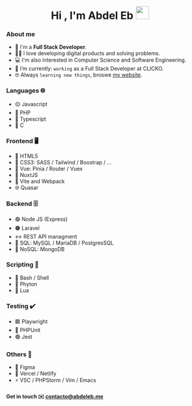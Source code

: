 <h1 align="center">Hi , I'm Abdel Eb <img src="https://media.giphy.com/media/hvRJCLFzcasrR4ia7z/giphy.gif" width="35"></h1>

### About me

- :school: I'm a <strong>Full Stack Developer</strong>.
- :technologist: I love developing digital products and solving problems.
- :computer: I'm also interested in Computer Science and Software Engineering.
- :thinking: I’m currently: `working` as a Full Stack Developer at CLICKO.
- :nerd_face: Always `learning new things`, broswe [my website](https://abdeleb.me/).

### Languages 🌐

- 🟡 Javascript
- 🔵 PHP
- 💠 Typescript
- 📔 C

### Frontend 🖥️

- 📙 HTML5
- 🎨 CSS3: SASS / Tailwind / Boostrap / ...
- 📗 Vue: Pinia / Router / Vuex
- 📗 NuxtJS
- 📒 Vite and Webpack
- 🌐 Quasar

### Backend 🗄️

- 🟢 Node JS (Express)
- 🟠 Laravel
- ↔️ REST API managment
- 💾 SQL: MySQL / MariaDB / PostgresSQL
- 🔀 NoSQL: MongoDB

### Scripting 📜

- 📜 Bash / Shell
- 🔘 Phyton
- 🔵 Lua

### Testing ✔️

- 🟩 Playwright
- 🔵 PHPUnit
- 🟢 Jest

### Others 🔀

- 🌱 Figma
- 📙 Vercel / Netlify
- ⚡ VSC / PHPStorm / Vim / Emacs

#### Get in touch ✉️ contacto@abdeleb.me
